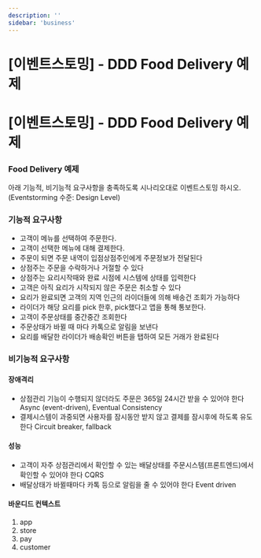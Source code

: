 ```yaml
---
description: ''
sidebar: 'business'
---
```


# [이벤트스토밍] - DDD Food Delivery 예제

# [이벤트스토밍] - DDD Food Delivery 예제

### Food Delivery 예제

아래 기능적, 비기능적 요구사항을 충족하도록 시나리오대로 이벤트스토밍 하시오.
(Eventstorming 수준: Design Level)

### 기능적 요구사항

- 고객이 메뉴를 선택하여 주문한다.
- 고객이 선택한 메뉴에 대해 결제한다.
- 주문이 되면 주문 내역이 입점상점주인에게 주문정보가 전달된다
- 상점주는 주문을 수락하거나 거절할 수 있다
- 상점주는 요리시작때와 완료 시점에 시스템에 상태를 입력한다
- 고객은 아직 요리가 시작되지 않은 주문은 취소할 수 있다
- 요리가 완료되면 고객의 지역 인근의 라이더들에 의해 배송건 조회가 가능하다
- 라이더가 해당 요리를 pick 한후, pick했다고 앱을 통해 통보한다.
- 고객이 주문상태를 중간중간 조회한다
- 주문상태가 바뀔 때 마다 카톡으로 알림을 보낸다
- 요리를 배달한 라이더가 배송확인 버튼을 탭하여 모든 거래가 완료된다

### 비기능적 요구사항

#### 장애격리
- 상점관리 기능이 수행되지 않더라도 주문은 365일 24시간 받을 수 있어야 한다 Async (event-driven), Eventual Consistency
- 결제시스템이 과중되면 사용자를 잠시동안 받지 않고 결제를 잠시후에 하도록 유도한다 Circuit breaker, fallback

#### 성능
- 고객이 자주 상점관리에서 확인할 수 있는 배달상태를 주문시스템(프론트엔드)에서 확인할 수 있어야 한다 CQRS
- 배달상태가 바뀔때마다 카톡 등으로 알림을 줄 수 있어야 한다 Event driven

#### 바운디드 컨텍스트
1. app
2. store
3. pay
4. customer

